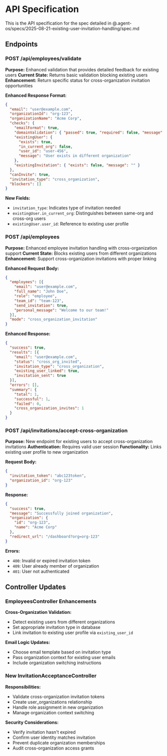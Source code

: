 # API Specification

This is the API specification for the spec detailed in @.agent-os/specs/2025-08-21-existing-user-invitation-handling/spec.md

## Endpoints

### POST /api/employees/validate

**Purpose:** Enhanced validation that provides detailed feedback for existing users
**Current State:** Returns basic validation blocking existing users
**Enhancement:** Return specific status for cross-organization invitation opportunities

**Enhanced Response Format:**
```json
{
  "email": "user@example.com",
  "organizationId": "org-123",
  "organizationName": "Acme Corp",
  "checks": {
    "emailFormat": true,
    "domainValidation": { "passed": true, "required": false, "message": "" },
    "existingUser": { 
      "exists": true, 
      "in_current_org": false,
      "user_id": "user-456",
      "message": "User exists in different organization" 
    },
    "existingInvitation": { "exists": false, "message": "" }
  },
  "canInvite": true,
  "invitation_type": "cross_organization",
  "blockers": []
}
```

**New Fields:**
- `invitation_type`: Indicates type of invitation needed
- `existingUser.in_current_org`: Distinguishes between same-org and cross-org users
- `existingUser.user_id`: Reference to existing user profile

### POST /api/employees

**Purpose:** Enhanced employee invitation handling with cross-organization support
**Current State:** Blocks existing users from different organizations
**Enhancement:** Support cross-organization invitations with proper linking

**Enhanced Request Body:**
```json
{
  "employees": [{
    "email": "user@example.com",
    "full_name": "John Doe",
    "role": "employee",
    "team_id": "team-123",
    "send_invitation": true,
    "personal_message": "Welcome to our team!"
  }],
  "mode": "cross_organization_invitation"
}
```

**Enhanced Response:**
```json
{
  "success": true,
  "results": [{
    "email": "user@example.com",
    "status": "cross_org_invited",
    "invitation_type": "cross_organization",
    "existing_user_linked": true,
    "invitation_sent": true
  }],
  "errors": [],
  "summary": {
    "total": 1,
    "successful": 1,
    "failed": 0,
    "cross_organization_invites": 1
  }
}
```

### POST /api/invitations/accept-cross-organization

**Purpose:** New endpoint for existing users to accept cross-organization invitations
**Authentication:** Requires valid user session
**Functionality:** Links existing user profile to new organization

**Request Body:**
```json
{
  "invitation_token": "abc123token",
  "organization_id": "org-123"
}
```

**Response:**
```json
{
  "success": true,
  "message": "Successfully joined organization",
  "organization": {
    "id": "org-123",
    "name": "Acme Corp"
  },
  "redirect_url": "/dashboard?org=org-123"
}
```

**Errors:**
- `400`: Invalid or expired invitation token
- `409`: User already member of organization
- `401`: User not authenticated

## Controller Updates

### EmployeesController Enhancements

**Cross-Organization Validation:**
- Detect existing users from different organizations
- Set appropriate invitation type in database
- Link invitation to existing user profile via `existing_user_id`

**Email Logic Updates:**
- Choose email template based on invitation type
- Pass organization context for existing user emails
- Include organization switching instructions

### New InvitationAcceptanceController

**Responsibilities:**
- Validate cross-organization invitation tokens
- Create user_organizations relationship
- Handle role assignment in new organization
- Manage organization context switching

**Security Considerations:**
- Verify invitation hasn't expired
- Confirm user identity matches invitation
- Prevent duplicate organization memberships
- Audit cross-organization access grants